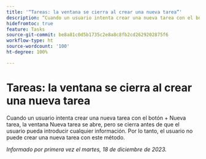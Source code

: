 ```yaml
---
title: '“Tareas: la ventana se cierra al crear una nueva tarea”'
description: “Cuando un usuario intenta crear una nueva tarea con el botón + Nueva tarea, la ventana Nueva tarea se abre, pero se cierra antes de que el usuario pueda introducir cualquier información. Por lo tanto, el usuario no puede crear una nueva tarea con este método”.
hidefromtoc: true
feature: Tasks
source-git-commit: be8a81c0d5b1735c2e8a8c8fb2cd2629202875f6
workflow-type: ht
source-wordcount: '100'
ht-degree: 100%

---
```



# Tareas: la ventana se cierra al crear una nueva tarea

Cuando un usuario intenta crear una nueva tarea con el botón + Nueva tarea, la ventana Nueva tarea se abre, pero se cierra antes de que el usuario pueda introducir cualquier información. Por lo tanto, el usuario no puede crear una nueva tarea con este método.

_Informado por primera vez el martes, 18 de diciembre de 2023._
